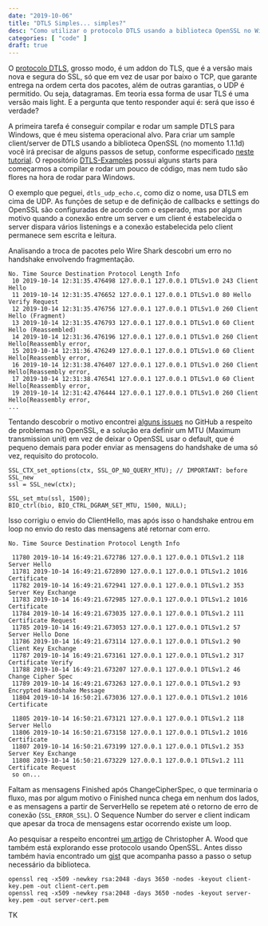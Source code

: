 ```yaml
---
date: "2019-10-06"
title: "DTLS Simples... simples?"
desc: "Como utilizar o protocolo DTLS usando a biblioteca OpenSSL no Windows."
categories: [ "code" ]
draft: true
---
```

O [protocolo DTLS](https://tools.ietf.org/html/rfc4347), grosso modo, é um addon do TLS, que é a versão mais nova e segura do SSL, só que em vez de usar por baixo o TCP, que garante entrega na ordem certa dos pacotes, além de outras garantias, o UDP é permitido. Ou seja, datagramas. Em teoria essa forma de usar TLS é uma versão mais light. E a pergunta que tento responder aqui é: será que isso é verdade?

A primeira tarefa é conseguir compilar e rodar um sample DTLS para Windows, que é meu sistema operacional alvo. Para criar um sample client/server de DTLS usando a biblioteca OpenSSL (no momento 1.1.1d) você irá precisar de alguns passos de setup, conforme especificado [neste tutorial](https://github.com/nplab/DTLS-Examples/blob/master/DTLS.pdf). O repositório [DTLS-Examples](https://github.com/nplab/DTLS-Examples) possui alguns starts para começarmos a compilar e rodar um pouco de código, mas nem tudo são flores na hora de rodar para Windows.

O exemplo que peguei, `dtls_udp_echo.c`, como diz o nome, usa DTLS em cima de UDP. As funções de setup e de definição de callbacks e settings do OpenSSL são configuradas de acordo com o esperado, mas por algum motivo quando a conexão entre um server e um client é estabelecida o server dispara vários listenings e a conexão estabelecida pelo client permanece sem escrita e leitura.

Analisando a troca de pacotes pelo Wire Shark descobri um erro no handshake envolvendo fragmentação.

```
No. Time Source Destination Protocol Length Info
 10 2019-10-14 12:31:35.476498 127.0.0.1 127.0.0.1 DTLSv1.0 243 Client Hello
 11 2019-10-14 12:31:35.476652 127.0.0.1 127.0.0.1 DTLSv1.0 80 Hello Verify Request
 12 2019-10-14 12:31:35.476756 127.0.0.1 127.0.0.1 DTLSv1.0 260 Client Hello (Fragment)
 13 2019-10-14 12:31:35.476793 127.0.0.1 127.0.0.1 DTLSv1.0 60 Client Hello (Reassembled)
 14 2019-10-14 12:31:36.476196 127.0.0.1 127.0.0.1 DTLSv1.0 260 Client Hello[Reassembly error,
 15 2019-10-14 12:31:36.476249 127.0.0.1 127.0.0.1 DTLSv1.0 60 Client Hello[Reassembly error,
 16 2019-10-14 12:31:38.476407 127.0.0.1 127.0.0.1 DTLSv1.0 260 Client Hello[Reassembly error,
 17 2019-10-14 12:31:38.476541 127.0.0.1 127.0.0.1 DTLSv1.0 60 Client Hello[Reassembly error,
 19 2019-10-14 12:31:42.476444 127.0.0.1 127.0.0.1 DTLSv1.0 260 Client Hello[Reassembly error,
...
```

Tentando descobrir o motivo encontrei [alguns issues](https://github.com/sipwise/rtpengine/issues/413) no GitHub a respeito de problemas no OpenSSL, e a solução era definir um MTU (Maximum transmission unit) em vez de deixar o OpenSSL usar o default, que é pequeno demais para poder enviar as mensagens do handshake de uma só vez, requisito do protocolo.

```
SSL_CTX_set_options(ctx, SSL_OP_NO_QUERY_MTU); // IMPORTANT: before SSL_new
ssl = SSL_new(ctx);

SSL_set_mtu(ssl, 1500);
BIO_ctrl(bio, BIO_CTRL_DGRAM_SET_MTU, 1500, NULL);
```

Isso corrigiu o envio do ClientHello, mas após isso o handshake entrou em loop no envio do resto das mensagens até retornar com erro.

```
No. Time Source Destination Protocol Length Info

 11780 2019-10-14 16:49:21.672786 127.0.0.1 127.0.0.1 DTLSv1.2 118 Server Hello
 11781 2019-10-14 16:49:21.672890 127.0.0.1 127.0.0.1 DTLSv1.2 1016 Certificate
 11782 2019-10-14 16:49:21.672941 127.0.0.1 127.0.0.1 DTLSv1.2 353 Server Key Exchange
 11783 2019-10-14 16:49:21.672985 127.0.0.1 127.0.0.1 DTLSv1.2 1016 Certificate
 11784 2019-10-14 16:49:21.673035 127.0.0.1 127.0.0.1 DTLSv1.2 111 Certificate Request
 11785 2019-10-14 16:49:21.673053 127.0.0.1 127.0.0.1 DTLSv1.2 57 Server Hello Done
 11786 2019-10-14 16:49:21.673114 127.0.0.1 127.0.0.1 DTLSv1.2 90 Client Key Exchange
 11787 2019-10-14 16:49:21.673161 127.0.0.1 127.0.0.1 DTLSv1.2 317 Certificate Verify
 11788 2019-10-14 16:49:21.673207 127.0.0.1 127.0.0.1 DTLSv1.2 46 Change Cipher Spec
 11789 2019-10-14 16:49:21.673263 127.0.0.1 127.0.0.1 DTLSv1.2 93 Encrypted Handshake Message
 11804 2019-10-14 16:50:21.673036 127.0.0.1 127.0.0.1 DTLSv1.2 1016 Certificate

 11805 2019-10-14 16:50:21.673121 127.0.0.1 127.0.0.1 DTLSv1.2 118 Server Hello
 11806 2019-10-14 16:50:21.673158 127.0.0.1 127.0.0.1 DTLSv1.2 1016 Certificate
 11807 2019-10-14 16:50:21.673199 127.0.0.1 127.0.0.1 DTLSv1.2 353 Server Key Exchange
 11808 2019-10-14 16:50:21.673229 127.0.0.1 127.0.0.1 DTLSv1.2 111 Certificate Request
 so on...
```

Faltam as mensagens Finished após ChangeCipherSpec, o que terminaria o fluxo, mas por algum motivo o Finished nunca chega em nenhum dos lados, e as mensagens a partir de ServerHello se repetem até o retorno de erro de conexão (`SSL_ERROR_SSL`). O Sequence Number do server e client indicam que apesar da troca de mensagens estar ocorrendo existe um loop.


Ao pesquisar a respeito encontrei [um artigo](https://chris-wood.github.io/2016/05/06/OpenSSL-DTLS.html) de Christopher A. Wood que também está explorando esse protocolo usando OpenSSL. Antes disso também havia encontrado um [gist](https://gist.github.com/Jxck/b211a12423622fe304d2370b1f1d30d5) que acompanha passo a passo o setup necessário da biblioteca.

```
openssl req -x509 -newkey rsa:2048 -days 3650 -nodes -keyout client-key.pem -out client-cert.pem
openssl req -x509 -newkey rsa:2048 -days 3650 -nodes -keyout server-key.pem -out server-cert.pem
```
TK
